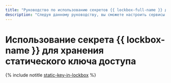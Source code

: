 ```yaml
---
title: "Руководство по использованию секретов {{ lockbox-full-name }} для хранения статических ключей доступа"
description: "Следуя данному руководству, вы сможете настроить сервисы {{ yandex-cloud }} c AWS-совместимым API на использование статических ключей доступа сервисных аккаунтов, хранящихся в секретах {{ lockbox-full-name }}."
---
```


# Использование секрета {{ lockbox-name }} для хранения статического ключа доступа

{% include notitle [static-key-in-lockbox](../../_tutorials/security/static-key-in-lockbox.md) %}